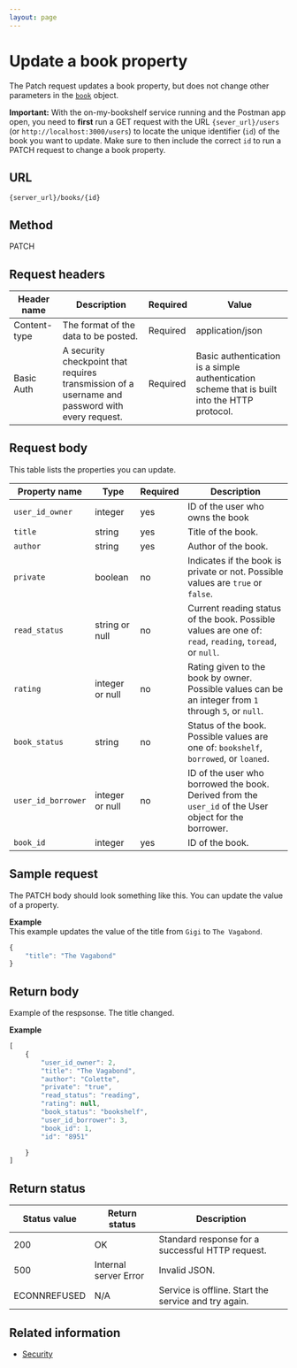 ```yaml
---
layout: page
---
```


# Update a book property

The Patch request updates a book property, but does not change other parameters in the [`book`](books.md) object.

**Important:** With the on-my-bookshelf service running and the Postman app open, you need to **first** run a GET request with the URL `{sever_url}/users` (or `http://localhost:3000/users`) to locate the unique identifier (`id`) of the book you want to update. Make sure to then include the correct `id` to run a PATCH request to change a book property. 

## URL

```shell
{server_url}/books/{id}
```

## Method

PATCH

## Request headers

| Header name | Description | Required | Value |
| -------------- | ------ | ------------ |------------ |
| Content-type | The format of the data to be posted. | Required | application/json |
| Basic Auth | A security checkpoint that requires transmission of a username and password with every request. | Required | Basic authentication is a simple authentication scheme that is built into the HTTP protocol. |


## Request body

This table lists the properties you can update.

| Property name | Type    | Required | Description                | 
| -------------- | ------- | -------- | -------------------------- | 
| `user_id_owner`  | integer | yes      | ID of the user who owns the book |                            
| `title`          | string  | yes      | Title of the book.         |        
| `author`         | string  | yes      | Author of the book.        |       
| `private` | boolean | no | Indicates if the book is private or not. Possible values are `true` or `false`. |
| `read_status` | string or null | no | Current reading status of the book. Possible values are one of: `read`, `reading`, `toread`, or `null`.  | 
| `rating` | integer or null | no  | Rating given to the book by owner. Possible values can be an integer from `1` through `5`, or `null`. | 
| `book_status` | string | no | Status of the book. Possible values are one of: `bookshelf`, `borrowed`, or `loaned`. |
| `user_id_borrower` | integer or null | no | ID of the user who borrowed the book. Derived from the `user_id` of the User object for the borrower. |
| `book_id` | integer | yes | ID of the book. |

## Sample request

The PATCH body should look something like this. You can update the value of a property. 

**Example**<br>
This example updates the value of the title from `Gigi` to `The Vagabond`.

```js
{
    "title": "The Vagabond"
}
```

## Return body

Example of the respsonse. The title changed. 

**Example**

```js
[
    {
        "user_id_owner": 2,
        "title": "The Vagabond",
        "author": "Colette",
        "private": "true",
        "read_status": "reading",
        "rating": null,
        "book_status": "bookshelf",
        "user_id_borrower": 3,
        "book_id": 1,
        "id": "8951"

    }
]
```
## Return status

| Status value | Return status | Description |
| ------------- | ----------- | ----------- |
| 200 | OK | Standard response for a successful HTTP request. |
| 500 | Internal server Error | Invalid JSON. |
| ECONNREFUSED | N/A | Service is offline. Start the service and try again. |

## Related information

* [Security](quickstart.md#security)